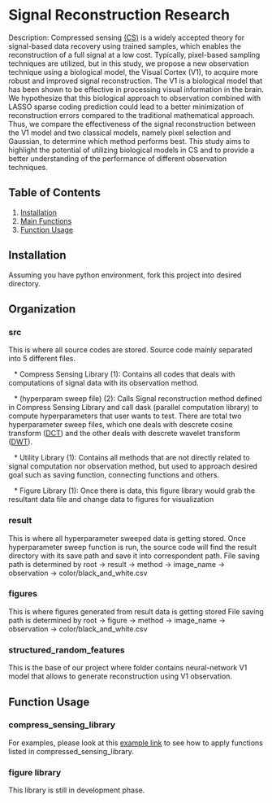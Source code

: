 # Signal Reconstruction Research
Description: Compressed sensing [(CS)](#https://github.com/qkstngus000/Compress-Sensing) is a widely accepted theory for signal-based data recovery using trained samples, which enables the reconstruction of a full signal at a low cost. Typically, pixel-based sampling techniques are utilized, but in this study, we propose a new observation technique using a biological model, the Visual Cortex (V1), to acquire more robust and improved signal reconstruction. The V1 is a biological model that has been shown to be effective in processing visual information in the brain. We hypothesize that this biological approach to observation combined with LASSO sparse coding prediction could lead to a better minimization of reconstruction errors compared to the traditional mathematical approach. Thus, we compare the effectiveness of the signal reconstruction between the V1 model and two classical models, namely pixel selection and Gaussian, to determine which method performs best. This study aims to highlight the potential of utilizing biological models in CS and to provide a better understanding of the performance of different observation techniques.

## Table of Contents
1. [Installation](#installation)
2. [Main Functions](#main-functions)
3. [Function Usage](#function-usage)

## Installation
Assuming you have python environment, fork this project into desired directory.

## Organization

### src
This is where all source codes are stored. Source code mainly separated into 5 different files. 
    
&ensp; * Compress Sensing Library (1): Contains all codes that deals with computations of signal data with its observation method. 

&ensp; * (hyperparam sweep file) (2): Calls Signal reconstruction method defined in Compress Sensing Library and call dask (parallel computation library) to compute hyperparameters that user wants to test. There are total two hyperparameter sweep files, which one deals with descrete cosine transform ([DCT](https://en.wikipedia.org/wiki/Dual-clutch_transmission)) and the other deals with descrete wavelet transform ([DWT](https://en.wikipedia.org/wiki/Discrete_wavelet_transform)). 

&ensp; * Utility Library (1): Contains all methods that are not directly related to signal computation nor observation method, but used to approach desired goal such as saving function, connecting functions and others.

&ensp; * Figure Library (1): Once there is data, this figure library would grab the resultant data file and change data to figures for visualization



### result
This is where all hyperparameter sweeped data is getting stored. Once hyperparameter sweep function is run, the source code will find the result directory with its save path and save it into correspondent path.
File saving path is determined by root -> result -> method -> image_name -> observation -> color/black_and_white.csv

### figures
This is where figures generated from result data is getting stored
File saving path is determined by root -> figure -> method -> image_name -> observation -> color/black_and_white.csv

### structured_random_features
This is the base of our project where folder contains neural-network V1 model that allows to generate reconstruction using V1 observation.

## Function Usage
### compress_sensing_library
For examples, please look at this [example link](./src/compress_sensing_library_example.md) to see how to apply functions listed in compressed_sensing_library.
    
### figure library
This library is still in development phase.


